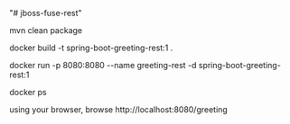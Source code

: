 "# jboss-fuse-rest" 


mvn clean package

docker build -t spring-boot-greeting-rest:1 .

docker run -p 8080:8080 --name greeting-rest -d spring-boot-greeting-rest:1

docker ps


using your browser, browse http://localhost:8080/greeting

